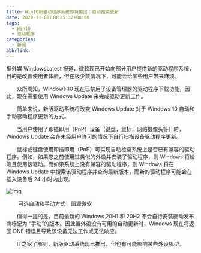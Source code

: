 ```yaml
---
title: Win10新驱动程序系统即将推出：自动搜索更新
date: 2020-11-08T18:25:32+08:00
tags:
  - Win10
  - 驱动程序
categories:
  - 新闻
abbrlink:
---
```


据外媒 WindowsLatest 报道，微软现已开始向部分用户提供新的驱动程序系统，目的是改善使用者体验，但在极少数情况下，可能会给某些用户带来麻烦。

　　众所周知，Windows 10 现在已禁用了设备管理器的驱动程序下载功能，因此，现在需要使用 Windows Update 来完成驱动更新工作。

　　简单来说，新版驱动系统将改变 Windows Update 对于 Windows 10 自动和手动驱动程序更新的方式。

　　当用户使用了即插即用（PnP）设备（键盘，鼠标，网络摄像头等）时，Windows Update 会在未经用户许可的情况下自行扫描设备驱动程序更新。

　　鼠标或键盘使用即插即用（PnP）可实现自动检查系统上是否已有兼容的驱动程序。例如，如果您之前使用过类似的外设并安装了驱动程序，则 Windows 将检测且使用该驱动。而如果系统上没有兼容的驱动程序，则 Windows 将在 Windows Update 中搜索该驱动程序并查询最新版本，而新的驱动程序可能会在插入设备后 24 小时内出现。

![img](https://cdn.jsdelivr.net/gh/yakeing/Documentation@main/Hexo/images/6c56-kcpxnwv7360536.jpg)

　　
 可选自动和手动方式，图源微软

　　值得一提的是，目前最新的 Windows 20H1 和 20H2 不会自行安装驱动发布商标记为 “手动”的版本。因此当外设没有可用的自动更新时，Windows 现在将返回 DNF 错误且导致该设备无法工作或无法响应。

　　IT之家了解到，新版驱动系统现已推出，但也有可能影响某些外设机型。